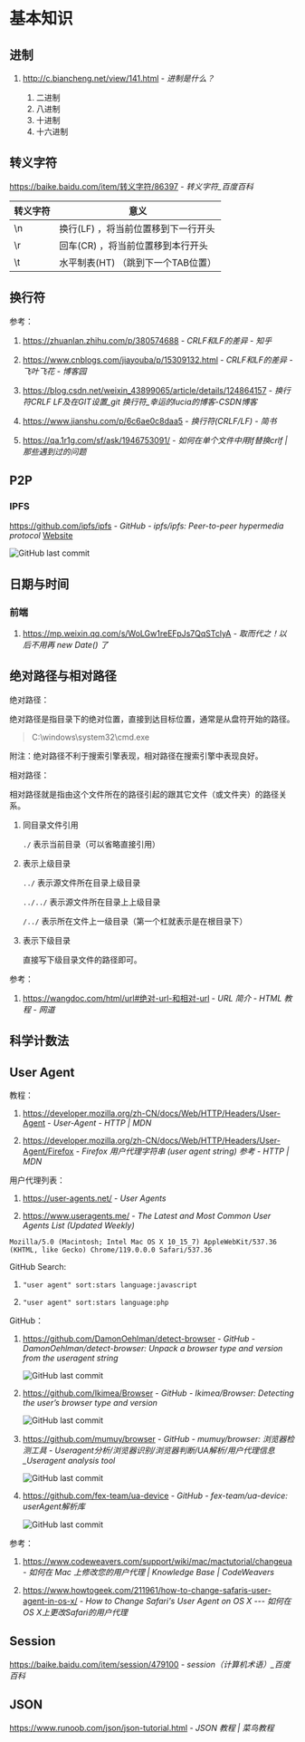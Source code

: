 # 基本知识

## 进制

1. http://c.biancheng.net/view/141.html - *进制是什么？*

    1. 二进制
    2. 八进制
    3. 十进制
    4. 十六进制

## 转义字符

https://baike.baidu.com/item/转义字符/86397 - *转义字符_百度百科*

转义字符  | 意义
---|---
\n  | 换行(LF) ，将当前位置移到下一行开头
\r  | 回车(CR) ，将当前位置移到本行开头
\t  | 水平制表(HT) （跳到下一个TAB位置）

## 换行符

参考：

1. https://zhuanlan.zhihu.com/p/380574688 - *CRLF和LF的差异 - 知乎*

2. https://www.cnblogs.com/jiayouba/p/15309132.html - *CRLF和LF的差异 - 飞叶飞花 - 博客园*

3. https://blog.csdn.net/weixin_43899065/article/details/124864157 - *换行符CRLF LF及在GIT设置_git 换行符_幸运的lucia的博客-CSDN博客*

4. https://www.jianshu.com/p/6c6ae0c8daa5 - *换行符(CRLF/LF) - 简书*

5. https://qa.1r1g.com/sf/ask/1946753091/ - *如何在单个文件中用lf替换crlf | 那些遇到过的问题*

## P2P

### IPFS

https://github.com/ipfs/ipfs - *GitHub - ipfs/ipfs: Peer-to-peer hypermedia protocol* [Website](https://ipfs.tech/)

![GitHub last commit](https://badgen.net/github/last-commit/ipfs/ipfs?icon=github&color=blue)

## 日期与时间

### 前端

1. https://mp.weixin.qq.com/s/WoLGw1reEFpJs7QqSTclyA - *取而代之！以后不用再 new Date() 了*

## 绝对路径与相对路径

绝对路径：

绝对路径是指目录下的绝对位置，直接到达目标位置，通常是从盘符开始的路径。

> C:\windows\system32\cmd.exe

附注：绝对路径不利于搜索引擎表现，相对路径在搜索引擎中表现良好。

相对路径：

相对路径就是指由这个文件所在的路径引起的跟其它文件（或文件夹）的路径关系。

1. 同目录文件引用

    `./` 表示当前目录（可以省略直接引用）

2. 表示上级目录

    `../` 表示源文件所在目录上级目录

    `../../` 表示源文件所在目录上上级目录

    `/../` 表示所在文件上一级目录（第一个杠就表示是在根目录下）

3. 表示下级目录

    直接写下级目录文件的路径即可。

参考：

1. https://wangdoc.com/html/url#绝对-url-和相对-url - *URL 简介 - HTML 教程 - 网道*

## 科学计数法

## User Agent

教程：

1. https://developer.mozilla.org/zh-CN/docs/Web/HTTP/Headers/User-Agent - *User-Agent - HTTP | MDN*

2. https://developer.mozilla.org/zh-CN/docs/Web/HTTP/Headers/User-Agent/Firefox - *Firefox 用户代理字符串 (user agent string) 参考 - HTTP | MDN*

用户代理列表：

1. https://user-agents.net/ - *User Agents*

2. https://www.useragents.me/ - *The Latest and Most Common User Agents List (Updated Weekly)*

  `Mozilla/5.0 (Macintosh; Intel Mac OS X 10_15_7) AppleWebKit/537.36 (KHTML, like Gecko) Chrome/119.0.0.0 Safari/537.36`

GitHub Search:

1. `"user agent" sort:stars language:javascript`

2. `"user agent" sort:stars language:php`

GitHub：

1. https://github.com/DamonOehlman/detect-browser - *GitHub - DamonOehlman/detect-browser: Unpack a browser type and version from the useragent string*

    ![GitHub last commit](https://badgen.net/github/last-commit/DamonOehlman/detect-browser?icon=github&color=blue)

2. https://github.com/Ikimea/Browser - *GitHub - Ikimea/Browser: Detecting the user’s browser type and version*

    ![GitHub last commit](https://badgen.net/github/last-commit/Ikimea/Browser?icon=github&color=blue)

3. https://github.com/mumuy/browser - *GitHub - mumuy/browser: 浏览器检测工具 - Useragent分析/浏览器识别/浏览器判断/UA解析/用户代理信息_Useragent analysis tool*

    ![GitHub last commit](https://badgen.net/github/last-commit/mumuy/browser?icon=github&color=blue)

4. https://github.com/fex-team/ua-device - *GitHub - fex-team/ua-device: userAgent解析库*

    ![GitHub last commit](https://badgen.net/github/last-commit/fex-team/ua-device?icon=github&color=blue)

参考：

1. https://www.codeweavers.com/support/wiki/mac/mactutorial/changeua - *如何在 Mac 上修改您的用户代理 | Knowledge Base | CodeWeavers*

2. https://www.howtogeek.com/211961/how-to-change-safaris-user-agent-in-os-x/ - *How to Change Safari's User Agent on OS X --- 如何在OS X上更改Safari的用户代理*

## Session

https://baike.baidu.com/item/session/479100 - *session（计算机术语）_百度百科*

## JSON

https://www.runoob.com/json/json-tutorial.html - *JSON 教程 | 菜鸟教程*
